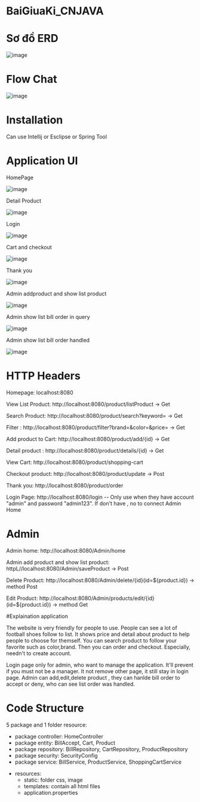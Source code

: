 # BaiGiuaKi_CNJAVA

# Sơ đồ ERD

![image](https://user-images.githubusercontent.com/87469606/230778805-19b5d88b-7a79-406c-ae2b-ed60b40f67f4.png)

# Flow Chat

![image](https://user-images.githubusercontent.com/87469606/230780629-f3b0f001-76d8-4290-9273-9596b44de7b3.png)

# Installation

Can use Intellij or Esclipse or Spring Tool

# Application UI

HomePage

![image](https://user-images.githubusercontent.com/87469606/230780786-51ea153a-4153-4ef5-9e35-b8910877b319.png)

Detail Product

![image](https://user-images.githubusercontent.com/87469606/230780804-a2dc1189-3993-44d3-8460-456ddc2308a9.png)

Login

![image](https://user-images.githubusercontent.com/87469606/230780824-29986f3e-c097-4b0c-aaad-1b6b3613b537.png)

Cart and checkout

![image](https://user-images.githubusercontent.com/87469606/230780837-e87f899d-a92a-4206-b9f4-3b4221b3c5dc.png)

Thank you

![image](https://user-images.githubusercontent.com/87469606/230780870-2172f613-d2ec-4809-8b8c-11e8fd0c72e5.png)

Admin addproduct and show list product

![image](https://user-images.githubusercontent.com/87469606/230780891-b0da698e-1a8b-48ed-81b5-49fe811a3743.png)

Admin show list bill order in query

![image](https://user-images.githubusercontent.com/87469606/230780922-980e3c75-8912-4c18-a519-9e46ec18847b.png)

Admin show list bill order handled

![image](https://user-images.githubusercontent.com/87469606/230780951-fc872e55-b2d7-4d05-b278-cca53ef51b10.png)

# HTTP Headers

Homepage: localhost:8080

View List Product: http://localhost:8080/product/listProduct -> Get

Search Product: http://localhost:8080/product/search?keyword= -> Get

Filter : http://localhost:8080/product/filter?brand=&color=&price= -> Get

Add product to Cart: http://localhost:8080/product/add/{id} -> Get

Detail product : http://localhost:8080/product/details/{id} -> Get

View Cart: http://localhost:8080/product/shopping-cart 

Checkout product: http://localhost:8080/product/update -> Post

Thank you: http://localhost:8080/product/order

Login Page: http://localhost:8080/login -- Only use when they have account "admin" and password "admin123". If don't have , no to connect Admin Home

# Admin

Admin home: http://localhost:8080/Admin/home 

Admin add product and show list product: httpL//localhost:8080/Admin/saveProduct -> Post

Delete Product: http://localhost:8080/Admin/delete/{id}(id=${product.id}) -> method Post

Edit Product: http://localhost:8080/Admin/products/edit/{id}(id=${product.id}) -> method Get

#Explaination application

The website is very friendly for people to use. People can see a lot of football shoes follow to list. It shows price and detail about product to help people to choose for themself. You can search product to follow your favorite such as color,brand. Then you can order and checkout. Especially, needn't to create account.

Login page only for admin, who want to manage the application. It'll prevent if you must not be a manager. It not remove other page, it still stay in login page. Admin can add,edit,delete product , they can hanlde bill order to accept or deny, who can see list order was handled.

# Code Structure

5 package and 1 folder resource:
- package controller: HomeController
- package entity: BillAccept, Cart, Product
- package repository: BillRepository, CartRepository, ProductRepository
- package security: SecurityConfig
- package service: BillService, ProductService, ShoppingCartService

* resources: 
  - static: folder css, image
  - templates: contain all html files
  - application.properties
